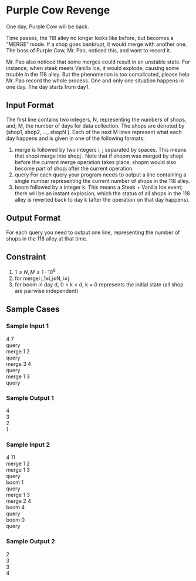 # Purple Cow Revenge
One day, Purple Cow will be back.

Time passes, the 118 alley no longer looks like before, but becomes a ”MERGE” mode. If a shop goes bankrupt, it would merge with another one. The boss of Purple Cow, Mr. Pao, noticed this, and want to record it.

Mr. Pao also noticed that some merges could result in an unstable state. For instance, when steak meets Vanilla Ice, it would explode, causing some trouble in the 118 alley. But the phenomenon is too complicated, please help Mr. Pao record the whole process.
One and only one situation happens in one day. The day starts from day1.

## Input Format
The first line contains two integers, N, representing the numbers of shops, and, M, the number of days for data collection. The shops are denoted by (shop1, shop2, ..., shopN ). Each of the next M lines represent what each day happens and is given in one of the following formats:
1. merge is followed by two integers i, j separated by spaces. This means that shopi merge into shopj . Note that if shopm was merged by shopi before the current merge operation takes place, shopm would also become part of shopj after the current operation.
2. query For each query your program needs to output a line containing a single number representing the current number of shops in the 118 alley.
3. boom followed by a integer k. This means a Steak + Vanilla Ice event; there will be an instant explosion, which the status of all shops in the 118 alley is reverted back to day k (after the operation on that day happens).

## Output Format
For each query you need to output one line, representing the number of shops in the 118 alley at that time.

## Constraint
1. $1 ≤ N, M ≤ 1 · 10^6$
2. for mergei j,1≤i,j≤N, i≠j
3. for boom in day d, 0 ≤ k < d, k = 0 represents the initial state (all shop are pairwise independent)

## Sample Cases
### Sample Input 1
4 7\
query\
merge 1 2\
query\
merge 3 4\
query \
merge 1 3\
query

### Sample Output 1
4\
3\
2\
1

### Sample Input 2
4 11\
merge 1 2\
merge 1 3\
query\
boom 1\
query\
merge 1 3\
merge 2 4\
boom 4\
query\
boom 0\
query
### Sample Output 2
2\
3\
3\
4
